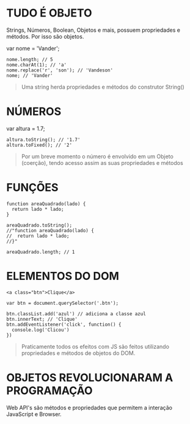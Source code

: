 # TUDO É OBJETO
Strings, Números, Boolean, Objetos e mais, possuem propriedades e métodos. Por isso são objetos.

var nome = 'Vander';

```
nome.length; // 5
nome.charAt(1); // 'a'
nome.replace('r', 'son'); // 'Vandeson'
nome; // 'Vander'
```

>Uma string herda propriedades e métodos do construtor String()

# NÚMEROS
var altura = 1.7;
```
altura.toString(); // '1.7'
altura.toFixed(); // '2'
```
>Por um breve momento o número é envolvido em um Objeto (coerção), tendo acesso assim as suas propriedades e métodos

# FUNÇÕES
```
function areaQuadrado(lado) {
  return lado * lado;
}

areaQuadrado.toString();
//"function areaQuadrado(lado) {
//  return lado * lado;
//}"

areaQuadrado.length; // 1
```
# ELEMENTOS DO DOM
```
<a class="btn">Clique</a>

var btn = document.querySelector('.btn');

btn.classList.add('azul') // adiciona a classe azul
btn.innerText; // 'Clique'
btn.addEventListener('click', function() {
  console.log('Clicou')
})
```
> Praticamente todos os efeitos com JS são feitos utilizando propriedades e métodos de objetos do DOM.

# OBJETOS REVOLUCIONARAM A PROGRAMAÇÃO
Web API's são métodos e propriedades que permitem a interação JavaScript e Browser.